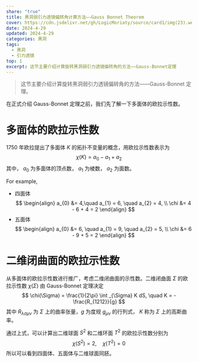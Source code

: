```yaml
---
share: "true"
title: 黑洞弱引力透镜偏转角计算方法——Gauss Bonnet Theorem
cover: https://cdn.jsdelivr.net/gh/LogicMoriaty/source/card1/img(23).webp
date: 2024-4-29
updated: 2024-4-29
categories: 黑洞
tags:
  - 黑洞
  - 引力透镜
top: 1
excerpt: 这节主要介绍计算旋转黑洞弱引力透镜偏转角的方法——Gauss-Bonnet定理
---
```


>这节主要介绍计算旋转黑洞弱引力透镜偏转角的方法——Gauss-Bonnet 定理。

在正式介绍 Gauss-Bonnet 定理之前，我们先了解一下多面体的欧拉示性数。

# 多面体的欧拉示性数

1750 年欧拉提出了多面体 $K$ 的拓扑不变量的概念，用欧拉示性数表示为
$$
\chi (K) = a_{0} - a_{1} + a_{2}
$$
其中， $a_{0}$ 为多面体的顶点数， $a_{1}$ 为棱数， $a_{2}$ 为面数。

For example,
- 四面体
$$
\begin{align}
a_{0} &= 4,\quad a_{1} = 6, \quad a_{2} = 4, \\
\chi &= 4 - 6 + 4 = 2 
\end{align}
$$
- 五面体
$$
\begin{align}
a_{0} &= 6, \quad a_{1} = 9, \quad a_{2} = 5, \\
\chi  &= 6 - 9 + 5 = 2
\end{align}
$$


# 二维闭曲面的欧拉示性数

从多面体的欧拉示性数进行推广，考虑二维闭曲面的示性数。二维闭曲面 $\Sigma$ 的欧拉示性数 $\chi(\Sigma)$ 由 Gauss-Bonnet 定理决定
$$
\chi(\Sigma) = \frac{1}{2\pi} \int _{\Sigma} K  dS, \quad K = - \frac{R_{1212}}{g} 
$$
其中 $R_{\lambda \sigma \mu \nu}$ 为 $\Sigma$ 上的曲率张量，$g$ 为度规 $g_{\mu \nu}$ 的行列式， $K$ 称为 $\Sigma$ 上的高斯曲率。

通过上式，可以计算出二维球面 $S^{2}$ 和二维环面 $T^{2}$ 的欧拉示性数分别为
$$
\chi(S^{2}) = 2, \quad \chi(T^{2}) = 0
$$
所以可以看到四面体、五面体与二维球面同胚。





